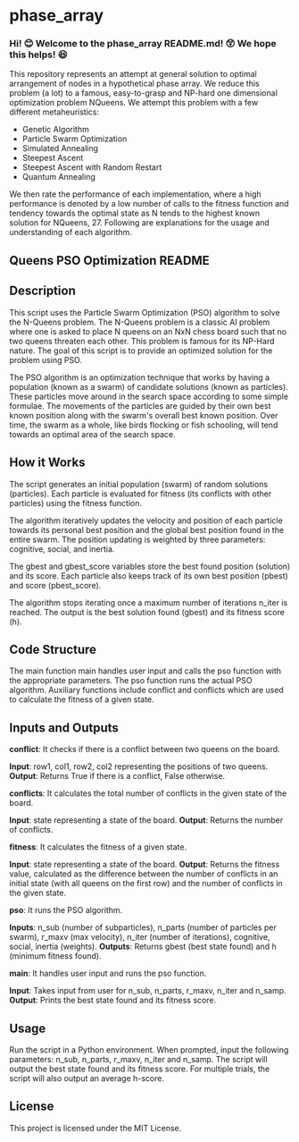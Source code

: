 # phase_array
### Hi! :blush: Welcome to the phase_array README.md! 😲 We hope this helps! 😆
This repository represents an attempt at general solution to optimal arrangement of nodes in a hypothetical phase array.
We reduce this problem (a lot) to a famous, easy-to-grasp and NP-hard one dimensional optimization problem NQueens. 
We attempt this problem with a few different metaheuristics:
  - Genetic Algorithm
  - Particle Swarm Optimization
  - Simulated Annealing
  - Steepest Ascent
  - Steepest Ascent with Random Restart
  - Quantum Annealing

We then rate the performance of each implementation, where a high performance is denoted by a low number of calls to the fitness function and tendency towards the optimal state as N tends to the highest known solution for NQueens, 27.
Following are explanations for the usage and understanding of each algorithm. 

## Queens PSO Optimization README
## Description
This script uses the Particle Swarm Optimization (PSO) algorithm to solve the N-Queens problem. The N-Queens problem is a classic AI problem where one is asked to place N queens on an NxN chess board such that no two queens threaten each other. This problem is famous for its NP-Hard nature. The goal of this script is to provide an optimized solution for the problem using PSO.

The PSO algorithm is an optimization technique that works by having a population (known as a swarm) of candidate solutions (known as particles). These particles move around in the search space according to some simple formulae. The movements of the particles are guided by their own best known position along with the swarm's overall best known position. Over time, the swarm as a whole, like birds flocking or fish schooling, will tend towards an optimal area of the search space.

## How it Works
The script generates an initial population (swarm) of random solutions (particles). Each particle is evaluated for fitness (its conflicts with other particles) using the fitness function.

The algorithm iteratively updates the velocity and position of each particle towards its personal best position and the global best position found in the entire swarm. The position updating is weighted by three parameters: cognitive, social, and inertia.

The gbest and gbest_score variables store the best found position (solution) and its score. Each particle also keeps track of its own best position (pbest) and score (pbest_score).

The algorithm stops iterating once a maximum number of iterations n_iter is reached. The output is the best solution found (gbest) and its fitness score (h).

## Code Structure
The main function main handles user input and calls the pso function with the appropriate parameters. The pso function runs the actual PSO algorithm. Auxiliary functions include conflict and conflicts which are used to calculate the fitness of a given state.

## Inputs and Outputs
**conflict**: It checks if there is a conflict between two queens on the board.

**Input**: row1, col1, row2, col2 representing the positions of two queens.
**Output**: Returns True if there is a conflict, False otherwise.

**conflicts**: It calculates the total number of conflicts in the given state of the board.

**Input**: state representing a state of the board.
**Output**: Returns the number of conflicts.

**fitness**: It calculates the fitness of a given state.

**Input**: state representing a state of the board.
**Output**: Returns the fitness value, calculated as the difference between the number of conflicts in an initial state (with all queens on the first row) and the number of conflicts in the given state.

**pso**: It runs the PSO algorithm.

**Inputs**: n_sub (number of subparticles), n_parts (number of particles per swarm), r_maxv (max velocity), n_iter (number of iterations), cognitive, social, inertia (weights).
**Outputs**: Returns gbest (best state found) and h (minimum fitness found).

**main**: It handles user input and runs the pso function.

**Input**: Takes input from user for n_sub, n_parts, r_maxv, n_iter and n_samp.
**Output**: Prints the best state found and its fitness score.

## Usage
Run the script in a Python environment.
When prompted, input the following parameters: n_sub, n_parts, r_maxv, n_iter and n_samp.
The script will output the best state found and its fitness score.
For multiple trials, the script will also output an average h-score.

## License
This project is licensed under the MIT License.
